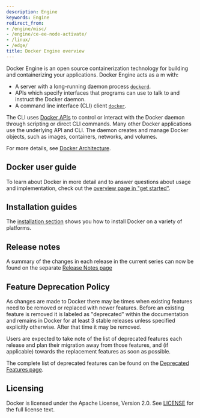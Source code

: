 ```yaml
---
description: Engine
keywords: Engine
redirect_from:
- /engine/misc/
- /engine/ce-ee-node-activate/
- /linux/
- /edge/
title: Docker Engine overview
---
```


<span class='definition'>Docker Engine</span> is an <span class='important'>open source containerization technology</span> for building and
containerizing your applications. Docker Engine acts as a m with:

* A server with a long-running daemon process [`dockerd`](/engine/reference/commandline/dockerd).
* APIs which specify interfaces that programs can use to talk to and
  instruct the Docker daemon.
* A command line interface (CLI) client [`docker`](/engine/reference/commandline/cli/).

The CLI uses [Docker APIs](api/index.md) to control or interact with the Docker
daemon through scripting or direct CLI commands. Many other Docker applications
use the underlying API and CLI. The daemon creates and manage Docker objects,
such as images, containers, networks, and volumes.

For more details, see [Docker Architecture](../get-started/overview.md#docker-architecture).

## Docker user guide

To learn about Docker in more detail and to answer questions about usage and
implementation, check out the [overview page in "get started"](../get-started/overview.md).

## Installation guides

The [installation section](install/index.md) shows you how to install Docker
on a variety of platforms.

## Release notes

A summary of the changes in each release in the current series can now be found
on the separate [Release Notes page](release-notes/index.md)

## Feature Deprecation Policy

As changes are made to Docker there may be times when existing features
need to be removed or replaced with newer features. Before an existing
feature is removed it is labeled as "deprecated" within the documentation
and remains in Docker for at least 3 stable releases unless specified
explicitly otherwise. After that time it may be removed.

Users are expected to take note of the list of deprecated features each
release and plan their migration away from those features, and (if applicable)
towards the replacement features as soon as possible.

The complete list of deprecated features can be found on the
[Deprecated Features page](deprecated.md).

## Licensing

Docker is licensed under the Apache License, Version 2.0. See
[LICENSE](https://github.com/moby/moby/blob/master/LICENSE) for the full
license text.
